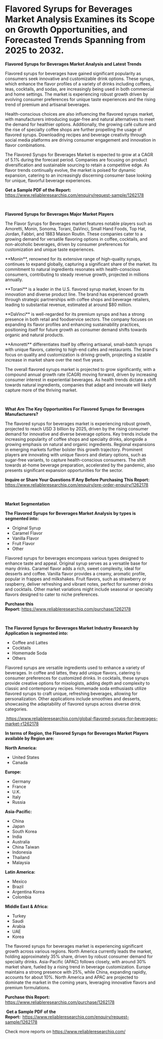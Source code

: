 <p><h1>Flavored Syrups for Beverages Market Analysis Examines its Scope on Growth Opportunities, and Forecasted Trends Spanning from 2025 to 2032.</h1></p><p><strong>Flavored Syrups for Beverages Market Analysis and Latest Trends</strong></p>
<p><p>Flavored syrups for beverages have gained significant popularity as consumers seek innovative and customizable drink options. These syrups, which enhance the flavor profiles of a variety of drinks including coffees, teas, cocktails, and sodas, are increasingly being used in both commercial and home settings. The market is experiencing robust growth driven by evolving consumer preferences for unique taste experiences and the rising trend of premium and artisanal beverages.</p><p>Health-conscious choices are also influencing the flavored syrups market, with manufacturers introducing sugar-free and natural alternatives to meet the demand for healthier options. Additionally, the growing café culture and the rise of specialty coffee shops are further propelling the usage of flavored syrups. Downloading recipes and beverage creativity through social media platforms are driving consumer engagement and innovation in flavor combinations.</p><p>The Flavored Syrups for Beverages Market is expected to grow at a CAGR of 5.1% during the forecast period. Companies are focusing on product diversification and sustainable sourcing to retain a competitive edge. As flavor trends continually evolve, the market is poised for dynamic expansion, catering to an increasingly discerning consumer base looking for unique, flavorful beverage experiences.</p></p>
<p><strong>Get a Sample PDF of the Report:&nbsp;</strong> <a href="https://www.reliableresearchiq.com/enquiry/request-sample/1262178?utm_campaign=3058&utm_medium=2&utm_source=Github&utm_content=ia&utm_term=07042025&utm_id=flavored-syrups-for-beverages">https://www.reliableresearchiq.com/enquiry/request-sample/1262178</a></p>
<p>&nbsp;</p>
<p><strong>Flavored Syrups for Beverages Major Market Players</strong></p>
<p><p>The Flavor Syrups for Beverages market features notable players such as Amoretti, Monin, Sonoma, Torani, DaVinci, Small Hand Foods, Top Hat, Jordan, Fabbri, and 1883 Maison Routin. These companies cater to a growing demand for versatile flavoring options in coffee, cocktails, and non-alcoholic beverages, driven by consumer preferences for customization and unique taste experiences.</p><p>**Monin**, renowned for its extensive range of high-quality syrups, continues to expand globally, capturing a significant share of the market. Its commitment to natural ingredients resonates with health-conscious consumers, contributing to steady revenue growth, projected in millions annually.</p><p>**Torani** is a leader in the U.S. flavored syrup market, known for its innovation and diverse product line. The brand has experienced growth through strategic partnerships with coffee shops and beverage retailers, leading to substantial revenue, estimated at around $80 million.</p><p>**DaVinci** is well-regarded for its premium syrups and has a strong presence in both retail and foodservice sectors. The company focuses on expanding its flavor profiles and enhancing sustainability practices, positioning itself for future growth as consumer demand shifts towards organic and natural products.</p><p>**Amoretti** differentiates itself by offering artisanal, small-batch syrups with unique flavors, catering to high-end cafes and restaurants. The brand's focus on quality and customization is driving growth, projecting a sizable increase in market share over the next five years.</p><p>The overall flavored syrups market is projected to grow significantly, with a compound annual growth rate (CAGR) moving forward, driven by increasing consumer interest in experiential beverages. As health trends dictate a shift towards natural ingredients, companies that adapt and innovate will likely capture more of the thriving market.</p></p>
<p>&nbsp;</p>
<p><strong>What Are The Key Opportunities For Flavored Syrups for Beverages Manufacturers?</strong></p>
<p><p>The flavored syrups for beverages market is experiencing robust growth, projected to reach USD 3 billion by 2025, driven by the rising consumer demand for innovative and diverse beverage options. Key trends include the increasing popularity of coffee shops and specialty drinks, alongside a growing emphasis on natural and organic ingredients. Regional expansions in emerging markets further bolster this growth trajectory. Prominent players are innovating with unique flavors and dietary options, such as sugar-free variants, to capture health-conscious consumers. The shift towards at-home beverage preparation, accelerated by the pandemic, also presents significant expansion opportunities for the sector.</p></p>
<p><strong>Inquire or Share Your Questions If Any Before Purchasing This Report:</strong> <a href="https://www.reliableresearchiq.com/enquiry/pre-order-enquiry/1262178?utm_campaign=3058&utm_medium=2&utm_source=Github&utm_content=ia&utm_term=07042025&utm_id=flavored-syrups-for-beverages">https://www.reliableresearchiq.com/enquiry/pre-order-enquiry/1262178</a></p>
<p>&nbsp;</p>
<p><strong>Market Segmentation</strong></p>
<p><strong>The Flavored Syrups for Beverages Market Analysis by types is segmented into:</strong></p>
<p><ul><li>Original Syrup</li><li>Caramel Flavor</li><li>Vanilla Flavor</li><li>Fruit Flavor</li><li>Other</li></ul></p>
<p><p>Flavored syrups for beverages encompass various types designed to enhance taste and appeal. Original syrup serves as a versatile base for many drinks. Caramel flavor adds a rich, sweet complexity, ideal for desserts and coffee. Vanilla flavor provides a creamy, aromatic profile, popular in frappes and milkshakes. Fruit flavors, such as strawberry or raspberry, deliver refreshing and vibrant notes, perfect for summer drinks and cocktails. Other market variations might include seasonal or specialty flavors designed to cater to niche preferences.</p></p>
<p><strong>Purchase this Report:&nbsp;</strong><a href="https://www.reliableresearchiq.com/purchase/1262178?utm_campaign=3058&utm_medium=2&utm_source=Github&utm_content=ia&utm_term=07042025&utm_id=flavored-syrups-for-beverages">https://www.reliableresearchiq.com/purchase/1262178</a></p>
<p>&nbsp;</p>
<p><strong>The Flavored Syrups for Beverages Market Industry Research by Application is segmented into:</strong></p>
<p><ul><li>Coffee and Lattes</li><li>Cocktails</li><li>Homemade Soda</li><li>Others</li></ul></p>
<p><p>Flavored syrups are versatile ingredients used to enhance a variety of beverages. In coffee and lattes, they add unique flavors, catering to consumer preferences for customized drinks. In cocktails, these syrups provide creative options for mixologists, adding depth and complexity to classic and contemporary recipes. Homemade soda enthusiasts utilize flavored syrups to craft unique, refreshing beverages, allowing for personalization. Other applications include smoothies and desserts, showcasing the adaptability of flavored syrups across diverse drink categories.</p></p>
<p><a href="https://www.reliableresearchiq.com/global-flavored-syrups-for-beverages-market-r1262178?utm_campaign=3058&utm_medium=2&utm_source=Github&utm_content=ia&utm_term=07042025&utm_id=flavored-syrups-for-beverages">&nbsp;https://www.reliableresearchiq.com/global-flavored-syrups-for-beverages-market-r1262178</a></p>
<p><strong>In terms of Region, the Flavored Syrups for Beverages Market Players available by Region are:</strong></p>
<p>
    <p> <strong> North America: </strong>
        <ul>
            <li>United States</li>
            <li>Canada</li>
        </ul>
        </p> 
    <p> <strong> Europe: </strong>
        <ul>
            <li>Germany</li>
            <li>France</li>
            <li>U.K.</li>
            <li>Italy</li>
            <li>Russia</li>
        </ul>
        </p> 
    <p> <strong> Asia-Pacific: </strong>
        <ul>
            <li>China</li>
            <li>Japan</li>
            <li>South Korea</li>
            <li>India</li>
            <li>Australia</li>
            <li>China Taiwan</li>
            <li>Indonesia</li>
            <li>Thailand</li>
            <li>Malaysia</li>
        </ul>
        </p> 
    <p> <strong> Latin America: </strong>
        <ul>
            <li>Mexico</li>
            <li>Brazil</li>
            <li>Argentina Korea</li>
            <li>Colombia</li>
        </ul>
        </p> 
    <p> <strong> Middle East & Africa: </strong>
        <ul>
            <li>Turkey</li>
            <li>Saudi</li>
            <li>Arabia</li>
            <li>UAE</li>
            <li>Korea</li>
        </ul>
    </p>
    </p>
<p><p>The flavored syrups for beverages market is experiencing significant growth across various regions. North America currently leads the market, holding approximately 35% share, driven by robust consumer demand for specialty drinks. Asia-Pacific (APAC) follows closely, with around 30% market share, fueled by a rising trend in beverage customization. Europe maintains a strong presence with 25%, while China, expanding rapidly, accounts for about 10%. North America and APAC are projected to dominate the market in the coming years, leveraging innovative flavors and premium formulations.</p></p>
<p><strong>Purchase this Report: </strong><a href="https://www.reliableresearchiq.com/purchase/1262178?utm_campaign=3058&utm_medium=2&utm_source=Github&utm_content=ia&utm_term=07042025&utm_id=flavored-syrups-for-beverages">https://www.reliableresearchiq.com/purchase/1262178</a></p>
<p>&nbsp;<strong>Get a Sample PDF of the Report:&nbsp;&nbsp;</strong><a href="https://www.reliableresearchiq.com/enquiry/request-sample/1262178?utm_campaign=3058&utm_medium=2&utm_source=Github&utm_content=ia&utm_term=07042025&utm_id=flavored-syrups-for-beverages">https://www.reliableresearchiq.com/enquiry/request-sample/1262178</a></p>
<p><strong></strong></p>
<p>Check more reports on <a href="https://www.reliableresearchiq.com/?utm_campaign=3058&utm_medium=2&utm_source=Github&utm_content=ia&utm_term=07042025&utm_id=flavored-syrups-for-beverages">https://www.reliableresearchiq.com/</a></p>